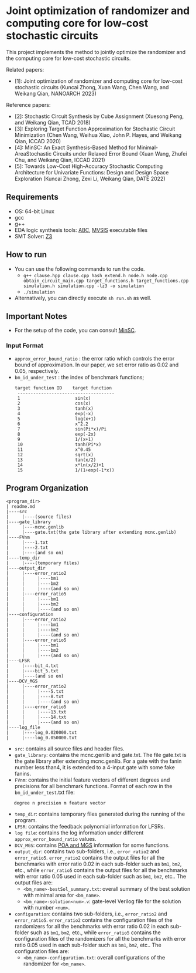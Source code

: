 # Joint optimization of randomizer and computing core for low-cost stochastic circuits

This project implements the method to jointly optimize the randomizer and the computing core for low-cost stochastic circuits.

Related papers:
- [1]: Joint optimization of randomizer and computing core for low-cost stochastic circuits (Kuncai Zhong, Xuan Wang, Chen Wang, and Weikang Qian, NANOARCH 2023)

Reference papers:
- [2]: Stochastic Circuit Synthesis by Cube Assignment (Xuesong Peng, and Weikang Qian, TCAD 2018)
- [3]: Exploring Target Function Approximation for Stochastic Circuit Minimization (Chen Wang, Weihua Xiao, John P. Hayes, and Weikang Qian, ICCAD 2020)
- [4]: MinSC: An Exact Synthesis-Based Method for Minimal-AreaStochastic Circuits under Relaxed Error Bound (Xuan Wang, Zhufei Chu, and Weikang Qian, ICCAD 2021)
- [5]: Towards Low-Cost High-Accuracy Stochastic Computing Architecture for Univariate Functions: Design and Design Space Exploration (Kuncai Zhong, Zexi Li, Weikang Qian, DATE 2022)

## Requirements

- OS: 64-bit Linux
- gcc
- g++
- EDA logic synthesis tools: [ABC](http://people.eecs.berkeley.edu/~alanmi/abc/), [MVSIS](https://github.com/sterin/mvsis) executable files
- SMT Solver: [Z3](https://github.com/Z3Prover/z3)

## How to run

- You can use the following commands to run the code.
  - `g++ clause.hpp clause.cpp hash_extend.h node.h node.cpp obtain_circuit_main.cpp target_functions.h target_functions.cpp simulation.h simulation.cpp -lz3 -o simulation`
  - `./simulation`
- Alternatively, you can directly execute  `sh run.sh` as well.

## Important Notes

- For the setup of the code, you can consult [MinSC](https://github.com/SJTU-ECTL/MinSC).

### Input Format
- `approx_error_bound_ratio` : the error ratio which controls the error bound of approximation. In our paper, we set error ratio as 0.02 and 0.05, respectively.
- `bm_id_under_test` : the index of benchmark functions;
   ```
   target function ID    target function
    -------------------------------------
    1                     sin(x)
    2                     cos(x)
    3                     tanh(x)
    4                     exp(-x)
    5                     log(x+1)
    6                     x^2.2
    7                     sin(Pi*x)/Pi
    8                     exp(-2x)
    9                     1/(x+1)
    10                    tanh(Pi*x)
    11                    x^0.45
    12                    sqrt(x)
    13                    tan(x/2)
    14                    x*ln(x/2)+1
    15                    1/(1+exp(-1*x))
   ```
   
## Program Organization

```
<program_dir>
| readme.md
|----src
|     |----(source files)
|----gate_library
|     |----mcnc.genlib
|     |----gate.txt(the gate library after extending mcnc.genlib)
|----FVnm
|     |----1.txt
|     |----2.txt
|     |----(and so on)
|----temp_dir
|     |----(temporary files)
|----output_dir
|     |----error_ratio2
|     |     |----bm1
|     |     |----bm2
|     |     |----(and so on)
|     |----error_ratio5
|     |     |----bm1
|     |     |----bm2
|     |     |----(and so on)
|----configuration
|     |----error_ratio2
|     |     |----bm1
|     |     |----bm2
|     |     |----(and so on)
|     |----error_ratio5
|     |     |----bm1
|     |     |----bm2
|     |     |----(and so on)
|----LFSR
|     |----bit_4.txt
|     |----bit_5.txt
|     |----(and so on)
|----DCV_MGS
|     |----error_ratio2
|     |     |----5.txt
|     |     |----8.txt
|     |     |----(and so on)
|     |----error_ratio5
|     |     |----13.txt
|     |     |----14.txt
|     |     |----(and so on)
|----log_file
|     |----log_0.020000.txt
|     |----log_0.050000.txt
```

- `src`: contains all source files and header files.
- `gate_library`: contains the mcnc.genlib and gate.txt. The file gate.txt is the gate library after extending mcnc.genlib. For a gate with the fanin number less than4, it is extended to a 4-input gate with some fake fanins.
- `FVnm`: contains the initial feature vectors of different degrees and precisions for all benchmark functions.
   Format of each row in the `bm_id_under_test`.txt file:
```
   degree n precision m feature vector
```
- `temp_dir`: contains temporary files generated during the running of the program.
- `LFSR`: contains the feedback polynomial information for LFSRs.
- `log file`: contains the log information under different `approx_error_bound_ratio` values.
- `DCV_MGS`: contains [POA and MGS](https://github.com/SJTU-ECTL/MinSC/tree/master/MinSC_main_program) information for some functions.
- `output_dir`: contains two sub-folders, i.e., `error_ratio2` and `error_ratio5`. `error_ratio2` contains the output files for all the benchmarks with error ratio 0.02 in each sub-folder such as `bm1`, `bm2`, etc., while `error_ratio5` contains the output files for all the benchmarks with error ratio 0.05 used in each sub-folder such as `bm1`, `bm2`, etc..
  The output files are:
  - `<bm_name>-bestSol_summary.txt`: overall summary of the best solution with minimal area for `<bm_name>`.
  - `<bm_name>-solution<num>.v`: gate-level Verilog file for the solution with number `<num>`.
- `configuration`: contains two sub-folders, i.e., `error_ratio2` and `error_ratio5`. `error_ratio2` contains the configuration files of the randomizers for all the benchmarks with error ratio 0.02 in each sub-folder such as `bm1`, `bm2`, etc., while `error_ratio5` contains the configuration files of the randomizers for all the benchmarks with error ratio 0.05 used in each sub-folder such as `bm1`, `bm2`, etc..
  The configuration files are:
  - `<bm_name>-configuration.txt`: overall configurations of the randomizer for `<bm_name>`.
